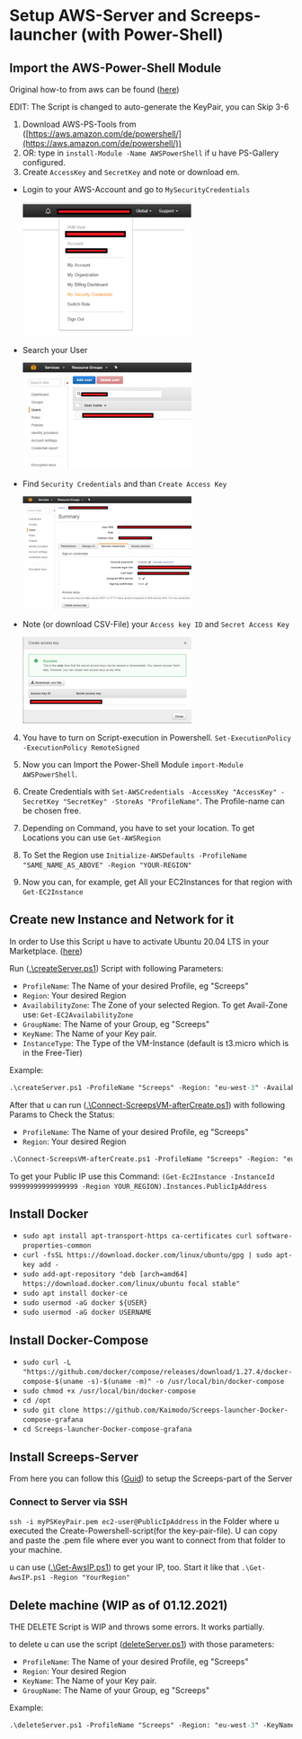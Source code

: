 # Setup AWS-Server and Screeps-launcher (with Power-Shell)

## Import the AWS-Power-Shell Module

Original how-to from aws can be found ([here](http://docs.aws.amazon.com/powershell/latest/userguide/pstools-getting-set-up.html#pstools-getting-set-up))

EDIT: The Script is changed to auto-generate the KeyPair, you can Skip 3-6

1. Download AWS-PS-Tools from ([https://aws.amazon.com/de/powershell/](https://aws.amazon.com/de/powershell/))
2. OR: type in `install-Module -Name AWSPowerShell` if u have PS-Gallery configured.
3. Create `AccessKey` and `SecretKey` and note or download em.

- Login to your AWS-Account and go to `MySecurityCredentials`

  ![ ](../img/aws/AccessKey01-300x238.png)

- Search your User

  ![ ](../img/aws/AccessKey02-300x190.png)

- Find `Security Credentials` and than `Create Access Key`

  ![ ](../img/aws/AccessKey03-300x202.png)

- Note (or download CSV-File) your `Access key ID` and `Secret Access Key`

  ![ ](../img/aws/AccessKey04-300x154.png)

4. You have to turn on Script-execution in Powershell. `Set-ExecutionPolicy -ExecutionPolicy RemoteSigned`

5. Now you can Import the Power-Shell Module `import-Module AWSPowerShell`.
6. Create Credentials with `Set-AWSCredentials -AccessKey "AccessKey" -SecretKey "SecretKey" -StoreAs "ProfileName"`. The Profile-name can be chosen free.
7. Depending on Command, you have to set your location. To get Locations you can use `Get-AWSRegion`
8. To Set the Region use `Initialize-AWSDefaults -ProfileName "SAME_NAME_AS_ABOVE" -Region "YOUR-REGION"`
9. Now you can, for example, get All your EC2Instances for that region with `Get-EC2Instance`

## Create new Instance and Network for it

In order to Use this Script u have to activate Ubuntu 20.04 LTS in your Marketplace. ([here](https://aws.amazon.com/marketplace/pp?sku=a8jyynf4hjutohctm41o2z18m))

Run ([.\createServer.ps1](./createServer.ps1)) Script with following Parameters:

- `ProfileName`: The Name of your desired Profile, eg "Screeps"
- `Region`: Your desired Region
- `AvailabilityZone`: The Zone of your selected Region. To get Avail-Zone use: `Get-EC2AvailabilityZone`
- `GroupName`: The Name of your Group, eg "Screeps"
- `KeyName`: The Name of your Key pair.
- `InstanceType`: The Type of the VM-Instance (default is t3.micro which is in the Free-Tier)

Example:

```ps
.\createServer.ps1 -ProfileName "Screeps" -Region: "eu-west-3" -AvailabilityZone "eu-west-3b" -GroupName "Screeps" -KeyName "MyScreepsKey" -InstanceType "t3.micro"
```

After that u can run ([.\Connect-ScreepsVM-afterCreate.ps1](./Connect-ScreepsVM-afterCreate.ps1)) with following Params to Check the Status:

- `ProfileName`: The Name of your desired Profile, eg "Screeps"
- `Region`: Your desired Region

```ps
.\Connect-ScreepsVM-afterCreate.ps1 -ProfileName "Screeps" -Region: "eu-west-3"
```

To get your Public IP use this Command: `(Get-Ec2Instance -InstanceId 99999999999999999 -Region YOUR_REGION).Instances.PublicIpAddress`

## Install Docker

- `sudo apt install apt-transport-https ca-certificates curl software-properties-common`
- `curl -fsSL https://download.docker.com/linux/ubuntu/gpg | sudo apt-key add -`
- `sudo add-apt-repository "deb [arch=amd64] https://download.docker.com/linux/ubuntu focal stable"`
- `sudo apt install docker-ce`
- `sudo usermod -aG docker ${USER}`
- `sudo usermod -aG docker USERNAME`

## Install Docker-Compose

- `sudo curl -L "https://github.com/docker/compose/releases/download/1.27.4/docker-compose-$(uname -s)-$(uname -m)" -o /usr/local/bin/docker-compose`
- `sudo chmod +x /usr/local/bin/docker-compose`
- `cd /opt`
- `sudo git clone https://github.com/Kaimodo/Screeps-launcher-Docker-compose-grafana`
- `cd Screeps-launcher-Docker-compose-grafana`

## Install Screeps-Server

From here you can follow this ([Guid](../ReadMe.md)) to setup the Screeps-part of the Server

### Connect to Server via SSH

`ssh -i myPSKeyPair.pem ec2-user@PublicIpAddress` in the Folder where u executed the Create-Powershell-script(for the key-pair-file).
U can copy and paste the .pem file where ever you want to connect from that folder to your machine.

u can use ([.\Get-AwsIP.ps1](./Get-AwsIP.ps1)) to get your IP, too. Start it like that `.\Get-AwsIP.ps1 -Region "YourRegion"`

## Delete machine (WIP as of 01.12.2021)

THE DELETE Script is WIP and throws some errors. It works partially.

to delete u can use the script ([deleteServer.ps1](/aws/deleteServer.ps1)) with those parameters:

- `ProfileName`: The Name of your desired Profile, eg "Screeps"
- `Region`: Your desired Region
- `KeyName`: The Name of your Key pair.
- `GroupName`: The Name of your Group, eg "Screeps"

Example:

```ps
.\deleteServer.ps1 -ProfileName "Screeps" -Region: "eu-west-3" -KeyName "MyScreepsKey" -GroupName "Screeps"
```
